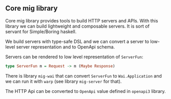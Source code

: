 ## Core mig library

Core mig library provides tools to build HTTP servers and APIs.
With this library we can build lightweight and composable servers.
It is sort of servant for Simple/Boring haskell.

We build servers with type-safe DSL and we can convert a server
to low-level server representation and to OpenApi schema.

Servers can be rendered to low level representation of `ServerFun`:

```haskell
type ServerFun m = Request -> m (Maybe Response)
```

There is library `mig-wai` that can convert `ServerFun` to `Wai.Application`
and we can run it with `warp` (see library `mig-server` for that).

The HTTP Api can be converted to `OpenApi` value defined in `openapi3` library.
